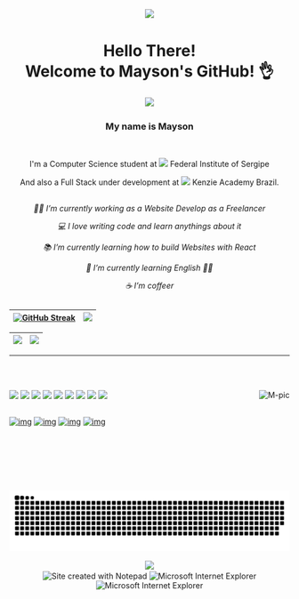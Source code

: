 
<div align="center">
 <img src="https://capsule-render.vercel.app/api?type=waving&color=0606FF&fontColor=dadada&height=300&section=header&text=M4Y50N&fontSize=90&animation=fadeIn" />
</div>

<div align="center">
 <h1>Hello There! <br/> Welcome to Mayson's GitHub! 👌</h1>
 
 <img src="https://media.giphy.com/media/UVG0BN8TOMKkPOJS6e/giphy.gif" width="100">
</div>
 
<div align="center">
 
 <h3> My name is Mayson</h3>
 
  <br/>
 
  I'm a Computer Science student at 
  <img width="10" src="https://cdn.discordapp.com/attachments/966819730616901752/1043283975558406216/ifs_logo.png"/> Federal Institute of Sergipe

  And also a Full Stack under development at <img width="15" src="https://cdn.discordapp.com/attachments/966819730616901752/1043281165999685642/2021-08-24_14-01_logo.png"/> Kenzie Academy Brazil.
   
</div>

##
<div align="center">
 <p>

   _👨‍💻 I’m currently working as a Website Develop as a Freelancer_

   _💻 I love writing code and learn anythings about it_

   _📚 I’m currently learning how to build Websites with React_

   _🌱 I’m currently learning English 🤦‍♂_

   _☕️ I’m coffeer_

  </p>
 
</div>
 
 ##
 
 

| [![GitHub Streak](https://streak-stats.demolab.com?user=m4y50n&theme=material-palenight&hide_border=true&background=161B22&ring=40C463&fire=4CE775&sideNums=5299EA&currStreakNum=5299EA&currStreakLabel=5299EA&sideLabels=1C59B8)](https://git.io/streak-stats) |<img height="200" src="https://github-readme-stats-m4y50n.vercel.app/api/top-langs/?username=M4Y50N&layout=compact&langs_count=6&card_width=400px&theme=github_dark&bg_color=161B22&border_radius=0&hide_border=true" />|
| ------------- | ------------- |


|![](https://github-profile-summary-cards.vercel.app/api/cards/profile-details?username=m4y50n&theme=github_dark)   |<img src="https://github-readme-stats-m4y50n.vercel.app/api?username=M4Y50N&show_icons=true&theme=github_dark&bg_color=161B22&hide_border=true&include_all_commits=true&count_private=true&border_radius=0&hide_rank=true"/>|
| ------------- | ------------- |

 

<hr/>  
<br/>
<br/>

<img src="https://media3.giphy.com/media/ln7z2eWriiQAllfVcn/200w.webp" width="50"> <img src="https://i.giphy.com/media/LMt9638dO8dftAjtco/200.webp" width="50"> <img src="https://i.giphy.com/media/KzJkzjggfGN5Py6nkT/200.webp" width="50"> <img src="https://i.giphy.com/media/IdyAQJVN2kVPNUrojM/200.webp" width="50"> <img src="https://media.giphy.com/media/XAxylRMCdpbEWUAvr8/giphy.gif" width="50"> <img src="https://media.giphy.com/media/fsEaZldNC8A1PJ3mwp/giphy.gif" width="50"> <img src="https://i.giphy.com/media/eNAsjO55tPbgaor7ma/200w.webp" width="50"> <img src="https://media.giphy.com/media/kdFc8fubgS31b8DsVu/giphy.gif" width="50"> <img src="https://cdn.discordapp.com/attachments/966819730616901752/1043371388658004018/rust.gif" width="55"/><img align="right" alt="M-pic" height="180"  src="https://cdn.discordapp.com/attachments/966819730616901752/1032012159846203412/dcmbh13-31be588a-d7c2-4518-b714-7f0aa41b7895.gif">  

## 
 
[![img](https://img.shields.io/badge/-Instagram-%23E4405F?style=for-the-badge&logo=instagram&logoColor=white)](https://www.instagram.com/m4y50n_) [![img](https://img.shields.io/badge/-Gmail-%23333?style=for-the-badge&logo=gmail&logoColor=white)](mailto:contatopethersonreis@gmail.com) [![img](https://img.shields.io/badge/-LinkedIn-%230077B5?style=for-the-badge&logo=linkedin&logoColor=white)](https://www.linkedin.com/in/mayson-petherson) [![img](https://komarev.com/ghpvc/?username=M4Y50N&style=for-the-badge)](https://github.com/M4Y50N/)
  

![Snake animation](https://github.com/m4y50n/m4y50n/blob/output/github-contribution-grid-snake.svg)
  
<div align="center">
 <img src="https://media.giphy.com/media/rLItOmwO8uIdNlP35O/giphy.gif" width="250">
</div>
<div align="center">
 <img src="https://raw.githubusercontent.com/BrunnerLivio/brunnerlivio/master/images/notepad.gif" alt="Site created with Notepad" height="30" />
 
 <img src="https://raw.githubusercontent.com/BrunnerLivio/brunnerlivio/master/images/ie_logo.gif" alt="Microsoft Internet Explorer" />

 <img src="https://raw.githubusercontent.com/BrunnerLivio/brunnerlivio/master/images/noframes.gif" alt="Microsoft Internet Explorer" />
</div>


  
  
